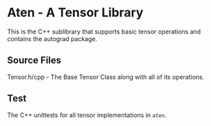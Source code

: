 # Aten - A Tensor Library 

This is the C++ sublibrary that supports basic tensor operations and contains the autograd package.  

## Source Files 
Tensor.h/cpp - The Base Tensor Class along with all of its operations. 

## Test 
The C++ unittests for all tensor implementations in `aten`.  
